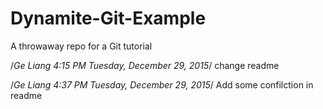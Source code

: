 # Dynamite-Git-Example
A throwaway repo for a Git tutorial

/*Ge Liang 4:15 PM Tuesday, December 29, 2015*/
change readme

/*Ge Liang 4:37 PM Tuesday, December 29, 2015*/
Add some confilction in readme